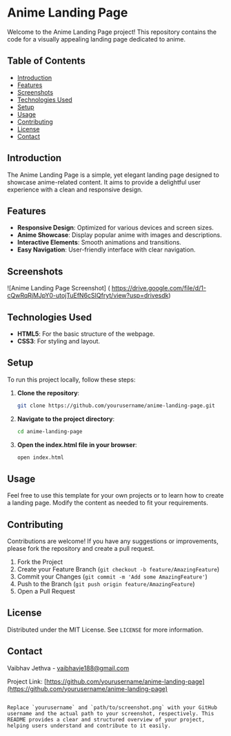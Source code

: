 
# Anime Landing Page

Welcome to the Anime Landing Page project! This repository contains the code for a visually appealing landing page dedicated to anime.

## Table of Contents

- [Introduction](#introduction)
- [Features](#features)
- [Screenshots](#screenshots)
- [Technologies Used](#technologies-used)
- [Setup](#setup)
- [Usage](#usage)
- [Contributing](#contributing)
- [License](#license)
- [Contact](#contact)

## Introduction

The Anime Landing Page is a simple, yet elegant landing page designed to showcase anime-related content. It aims to provide a delightful user experience with a clean and responsive design.

## Features

- **Responsive Design**: Optimized for various devices and screen sizes.
- **Anime Showcase**: Display popular anime with images and descriptions.
- **Interactive Elements**: Smooth animations and transitions.
- **Easy Navigation**: User-friendly interface with clear navigation.

## Screenshots

![Anime Landing Page Screenshot] ( https://drive.google.com/file/d/1-cQwRqRjMJpY0-utojTuEfN6cSIQfryt/view?usp=drivesdk) 

## Technologies Used

- **HTML5**: For the basic structure of the webpage.
- **CSS3**: For styling and layout.

## Setup

To run this project locally, follow these steps:

1. **Clone the repository**:
   ```bash
   git clone https://github.com/yourusername/anime-landing-page.git
   ```

2. **Navigate to the project directory**:
   ```bash
   cd anime-landing-page
   ```

3. **Open the index.html file in your browser**:
   ```bash
   open index.html
   ```

## Usage

Feel free to use this template for your own projects or to learn how to create a landing page. Modify the content as needed to fit your requirements.

## Contributing

Contributions are welcome! If you have any suggestions or improvements, please fork the repository and create a pull request.

1. Fork the Project
2. Create your Feature Branch (`git checkout -b feature/AmazingFeature`)
3. Commit your Changes (`git commit -m 'Add some AmazingFeature'`)
4. Push to the Branch (`git push origin feature/AmazingFeature`)
5. Open a Pull Request

## License

Distributed under the MIT License. See `LICENSE` for more information.

## Contact

Vaibhav Jethva - [vaibhavje188@gmail.com](mailto:vaibhavje188@gmail.com)

Project Link: [https://github.com/yourusername/anime-landing-page](https://github.com/yourusername/anime-landing-page)
```

Replace `yourusername` and `path/to/screenshot.png` with your GitHub username and the actual path to your screenshot, respectively. This README provides a clear and structured overview of your project, helping users understand and contribute to it easily.
